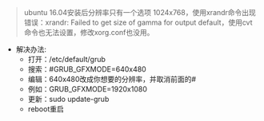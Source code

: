> ubuntu 16.04安装后分辨率只有一个选项 1024x768，使用xrandr命令出现错误：xrandr: Failed to get size of gamma for output default，使用cvt命令也无法设置，修改xorg.conf也没用。

- 解决办法:
  - 打开：/etc/default/grub
  - 搜索：#GRUB_GFXMODE=640x480
  - 编辑：640x480改成你想要的分辨率，并取消前面的#
  - 例如：GRUB_GFXMODE=1920x1080 
  - 更新：sudo update-grub
  - reboot重启
